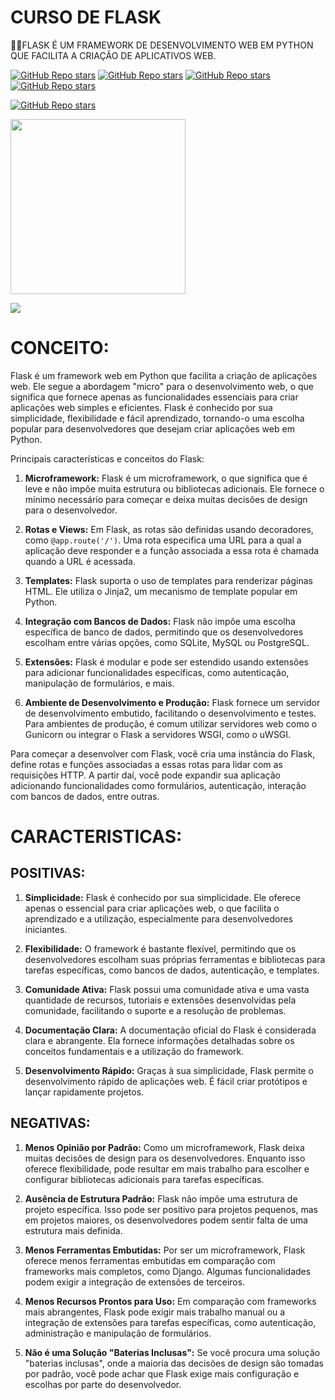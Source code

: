 # CURSO DE FLASK
👨‍⚖️FLASK É UM FRAMEWORK DE DESENVOLVIMENTO WEB EM PYTHON QUE FACILITA A CRIAÇÃO DE APLICATIVOS WEB.

[![GitHub Repo stars](https://img.shields.io/badge/VILHALVA-GITHUB-03A9F4?logo=github)](https://github.com/VILHALVA) 
[![GitHub Repo stars](https://img.shields.io/badge/VEJA%20OS-VIDEOS-03A9F4?logo=youtube)](https://www.youtube.com/@vilhalva100/search?query=FLASK)
[![GitHub Repo stars](https://img.shields.io/badge/VEJA-DOCUMENTAÇÃO-03A9F4?logo=google)](https://flask.palletsprojects.com/en/3.0.x/) 
[![GitHub Repo stars](https://img.shields.io/badge/LINGUAGEM%20DE-PROGRAMAÇÃO-03A9F4?logo=github)](https://github.com/VILHALVA/CURSO-DE-PYTHON)
<br>

[![GitHub Repo stars](https://img.shields.io/badge/-PLAYLIST%20DO%20YOUTUBE-blueviolet)](https://youtube.com/playlist?list=PL3BqW_m3m6a05ALSBW02qDXmfDKIip2KX&si=FUGyHnvwFLMqTswj)

<img src="https://cdn.icon-icons.com/icons2/2699/PNG/512/pocoo_flask_logo_icon_168045.png" align="center" width="280"> <br>

![](https://i.imgur.com/waxVImv.png)

# CONCEITO:
Flask é um framework web em Python que facilita a criação de aplicações web. Ele segue a abordagem "micro" para o desenvolvimento web, o que significa que fornece apenas as funcionalidades essenciais para criar aplicações web simples e eficientes. Flask é conhecido por sua simplicidade, flexibilidade e fácil aprendizado, tornando-o uma escolha popular para desenvolvedores que desejam criar aplicações web em Python.

Principais características e conceitos do Flask:

1. **Microframework:** Flask é um microframework, o que significa que é leve e não impõe muita estrutura ou bibliotecas adicionais. Ele fornece o mínimo necessário para começar e deixa muitas decisões de design para o desenvolvedor.

2. **Rotas e Views:** Em Flask, as rotas são definidas usando decoradores, como `@app.route('/')`. Uma rota especifica uma URL para a qual a aplicação deve responder e a função associada a essa rota é chamada quando a URL é acessada.

3. **Templates:** Flask suporta o uso de templates para renderizar páginas HTML. Ele utiliza o Jinja2, um mecanismo de template popular em Python.

4. **Integração com Bancos de Dados:** Flask não impõe uma escolha específica de banco de dados, permitindo que os desenvolvedores escolham entre várias opções, como SQLite, MySQL ou PostgreSQL.

5. **Extensões:** Flask é modular e pode ser estendido usando extensões para adicionar funcionalidades específicas, como autenticação, manipulação de formulários, e mais.

6. **Ambiente de Desenvolvimento e Produção:** Flask fornece um servidor de desenvolvimento embutido, facilitando o desenvolvimento e testes. Para ambientes de produção, é comum utilizar servidores web como o Gunicorn ou integrar o Flask a servidores WSGI, como o uWSGI.

Para começar a desenvolver com Flask, você cria uma instância do Flask, define rotas e funções associadas a essas rotas para lidar com as requisições HTTP. A partir daí, você pode expandir sua aplicação adicionando funcionalidades como formulários, autenticação, interação com bancos de dados, entre outras.

# CARACTERISTICAS:
## POSITIVAS:
1. **Simplicidade:** Flask é conhecido por sua simplicidade. Ele oferece apenas o essencial para criar aplicações web, o que facilita o aprendizado e a utilização, especialmente para desenvolvedores iniciantes.

2. **Flexibilidade:** O framework é bastante flexível, permitindo que os desenvolvedores escolham suas próprias ferramentas e bibliotecas para tarefas específicas, como bancos de dados, autenticação, e templates.

3. **Comunidade Ativa:** Flask possui uma comunidade ativa e uma vasta quantidade de recursos, tutoriais e extensões desenvolvidas pela comunidade, facilitando o suporte e a resolução de problemas.

4. **Documentação Clara:** A documentação oficial do Flask é considerada clara e abrangente. Ela fornece informações detalhadas sobre os conceitos fundamentais e a utilização do framework.

5. **Desenvolvimento Rápido:** Graças à sua simplicidade, Flask permite o desenvolvimento rápido de aplicações web. É fácil criar protótipos e lançar rapidamente projetos.

## NEGATIVAS:
1. **Menos Opinião por Padrão:** Como um microframework, Flask deixa muitas decisões de design para os desenvolvedores. Enquanto isso oferece flexibilidade, pode resultar em mais trabalho para escolher e configurar bibliotecas adicionais para tarefas específicas.

2. **Ausência de Estrutura Padrão:** Flask não impõe uma estrutura de projeto específica. Isso pode ser positivo para projetos pequenos, mas em projetos maiores, os desenvolvedores podem sentir falta de uma estrutura mais definida.

3. **Menos Ferramentas Embutidas:** Por ser um microframework, Flask oferece menos ferramentas embutidas em comparação com frameworks mais completos, como Django. Algumas funcionalidades podem exigir a integração de extensões de terceiros.

4. **Menos Recursos Prontos para Uso:** Em comparação com frameworks mais abrangentes, Flask pode exigir mais trabalho manual ou a integração de extensões para tarefas específicas, como autenticação, administração e manipulação de formulários.

5. **Não é uma Solução "Baterias Inclusas":** Se você procura uma solução "baterias inclusas", onde a maioria das decisões de design são tomadas por padrão, você pode achar que Flask exige mais configuração e escolhas por parte do desenvolvedor.
